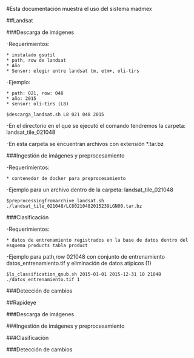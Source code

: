 #Esta documentación muestra el uso del sistema madmex


##Landsat

###Descarga de imágenes

-Requerimientos:

	* instalado gsutil
	* path, row de landsat
	* Año
	* Sensor: elegir entre landsat tm, etm+, oli-tirs

-Ejemplo:

	* path: 021, row: 048
	* año: 2015
	* sensor: oli-tirs (L8)

```
$descarga_landsat.sh L8 021 048 2015
```

-En el directorio en el que se ejecutó el comando tendremos la carpeta: landsat_tile_021048

-En esta carpeta se encuentran archivos con extensión *.tar.bz


###Ingestión de imágenes y preprocesamiento

-Requerimientos:

	* contenedor de docker para preprocesamiento

-Ejemplo para un archivo dentro de la carpeta: landsat_tile_021048

```
$preprocessingfromarchive_landsat.sh ./landsat_tile_021048/LC80210482015239LGN00.tar.bz
```

###Clasificación

-Requerimientos:

	* datos de entrenamiento registrados en la base de datos dentro del esquema products tabla product


-Ejemplo para path,row 021048 con conjunto de entrenamiento datos_entrenamiento.tif y eliminación de datos atípicos (1)


```
$ls_classification_qsub.sh 2015-01-01 2015-12-31 10 21048 ./datos_entrenamiento.tif 1
```

###Detección de cambios



##Rapideye

###Descarga de imágenes

###Ingestión de imágenes y preprocesamiento

###Clasificación

###Detección de cambios

